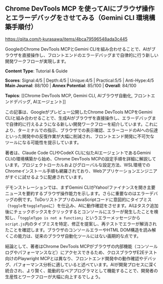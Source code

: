 ## Chrome DevTools MCP を使ってAIにブラウザ操作とエラーデバッグをさせてみる（Gemini CLI 環境構築手順付）

https://qiita.com/t-kurasawa/items/4bca79596548ada3c445

GoogleのChrome DevTools MCPとGemini CLIを組み合わせることで、AIがブラウザを直接操作し、フロントエンドのエラーデバッグまで自律的に行う新しい開発ワークフローが実現します。

**Content Type**: Tutorial & Guide

**Scores**: Signal:4/5 | Depth:4/5 | Unique:4/5 | Practical:5/5 | Anti-Hype:4/5
**Main Journal**: 88/100 | **Annex Potential**: 85/100 | **Overall**: 84/100

**Topics**: [[Chrome DevTools MCP, Gemini CLI, AIブラウザ自動化, フロントエンドデバッグ, AIエージェント]]

この記事は、Googleがプレビュー公開したChrome DevTools MCPをGemini CLIと組み合わせることで、生成AIがブラウザを直接操作し、エラーデバッグまで自律的に行えるようになる新しい開発ワークフローを紹介しています。これにより、ターミナルでの指示、ブラウザでの表示確認、エラーコードのAIへの伝達といった開発中の反復作業が大幅に削減され、フロントエンド開発に不可欠なツールになる可能性を提示しています。

著者は、Claude Code CLIやCodeX CLIに似たAIエージェントであるGemini CLIの環境構築から始め、Chrome DevTools MCPの設定手順を詳細に解説しています。プロジェクトローカルおよびグローバルな設定方法、WSL環境でのChromeインストール手順も網羅されており、Webアプリケーションエンジニアがすぐに試せるように配慮されています。

デモンストレーションでは、まずGemini CLIがYahoo!ファイナンスを開き主要ニュースを要約するブラウザ操作能力を示します。さらに重要なのはエラーデバッグの例です。ToDoリストアプリのJavaScriptコードに意図的にタイプミス（`toggle`を`toggleTypo`に）を仕込み、AIに動作確認をさせます。AIはタスク追加後にチェックボックスをクリックするとコンソールにエラーが発生したことを検知し、「`toggleTypo is not a function`」というエラーメッセージから`script.js`内のタイプミスを特定、修正を提案し、再テストでエラーが解消されたことを確認します。ブラウザのコンソールエラーやHTML DOM構造を読み解くこの能力は、従来のブラウザ自動化ツールにはない画期的な点です。

結論として、著者はChrome DevTools MCPがブラウザの内部機能（コンソールログやパフォーマンスなど）にアクセスできるため、クロスブラウザE2Eテスト向けのPlaywright MCPとは異なり、フロントエンド開発中の動作確認やデバッグ、パフォーマンス分析に適していると述べています。AIが開発プロセスに深く統合され、より賢く、能動的なペアプログラマとして機能することで、開発者の生産性とワークフローが大幅に向上するでしょう。